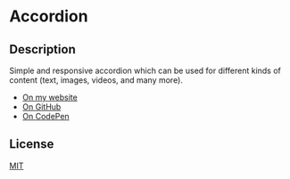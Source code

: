 # Accordion

## Description

Simple and responsive accordion which can be used for different kinds of content (text, images, videos, and many more).

- [On my website](https://accordion.iamdanial.com/)
- [On GitHub](https://github.com/DanialZahid/accordion)
- [On CodePen](https://codepen.io/danialzahid/pen/ExQzzbr)

## License

[MIT](LICENSE)
